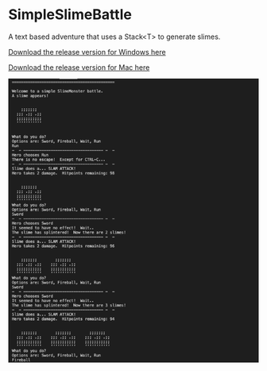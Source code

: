 # SimpleSlimeBattle
A text based adventure that uses a Stack&lt;T> to generate slimes.

[Download the release version for Windows here](https://github.com/illuminatednight/SimpleSlimeBattle/tree/master/Game/Published/Windows)

[Download the release version for Mac here](https://github.com/illuminatednight/SimpleSlimeBattle/tree/master/Game/Published/Mac)

![Check out the wild graphics!](/Game/SimpleSlimeBattle.png)
